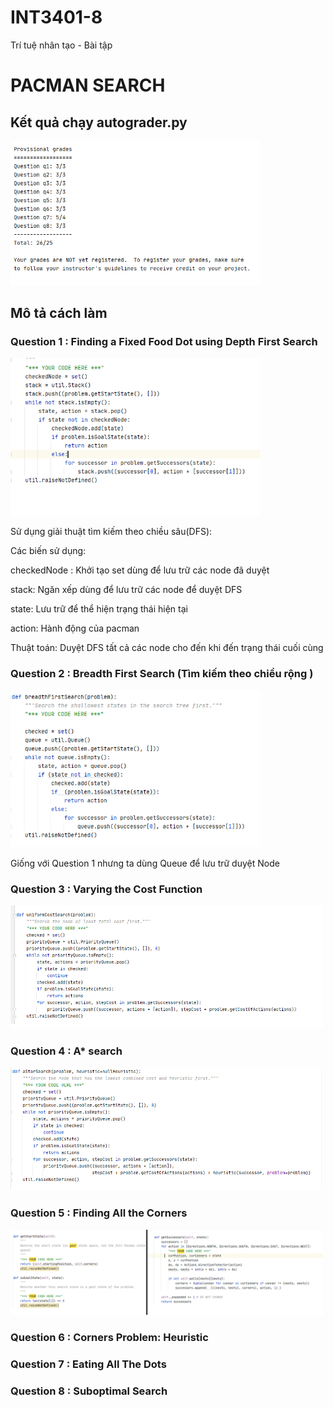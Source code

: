 # INT3401-8
Trí tuệ nhân tạo - Bài tập
# **PACMAN SEARCH**

## Kết quả chạy autograder.py
<img src="./search/img-code/autograder.png" width="400" title="DFS on tinyMaze"/>

## **Mô tả cách làm**
### **Question 1** : Finding a Fixed Food Dot using Depth First Search 
 <img src="./search/img-code/dfs.png" width="400" title="DFS on tinyMaze"/>

 <p>Sử dụng giải thuật tìm kiếm theo chiều sâu(DFS): <p>

 <p>Các biến sử dụng:<p>
 <p> checkedNode : Khởi tạo set dùng để lưu trữ các node đã duyệt</p>
 <p>stack: Ngăn xếp dùng để lưu trữ các node để duyệt DFS</p>
 <p>state: Lưu trữ để thể hiện trạng thái hiện tại</p>
 <p>action: Hành động của pacman</p>
 <p>Thuật toán: Duyệt DFS tất cả các node cho đến khi đến trạng thái cuối cùng<p>


### **Question 2** : Breadth First Search (Tìm kiếm theo chiều rộng )

 <img src="./search/img-code/bfs.png" width="400" title="DFS on tinyMaze"/>

<p> Giống với Question 1 nhưng ta dùng Queue để lưu trữ duyệt Node</p>


### **Question 3** : Varying the Cost Function 
 <img src="./search/img-code/ucs.png" width="500" title="DFS on tinyMaze"/>

### **Question 4** :  A* search 
 <img src="./search/img-code/as.png" width="500" title="DFS on tinyMaze"/>

### **Question 5** : Finding All the Corners
 <img src="./search/img-code/cp.png" width="500" title="DFS on tinyMaze"/>
 
### **Question 6** : Corners Problem: Heuristic
### **Question 7** : Eating All The Dots
### **Question 8** :  Suboptimal Search
    
